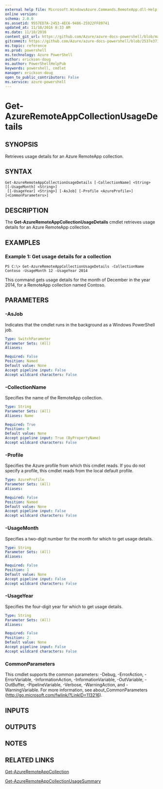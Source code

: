 ```yaml
---
external help file: Microsoft.WindowsAzure.Commands.RemoteApp.dll-Help.xml
online version: 
schema: 2.0.0
ms.assetid: 9557ED7A-2453-4EC6-9486-25922FF89741
updated_at: 11/18/2016 8:33 AM
ms.date: 11/18/2016
content_git_url: https://github.com/Azure/azure-docs-powershell/blob/master/azureps-cmdlets-docs/ServiceManagement/Azure.RemoteApp/v0.9.8/Get-AzureRemoteAppCollectionUsageDetails.md
gitcommit: https://github.com/Azure/azure-docs-powershell/blob/2537e371256820c5575d89299741a8f7b6f7e585/azureps-cmdlets-docs/ServiceManagement/Azure.RemoteApp/v0.9.8/Get-AzureRemoteAppCollectionUsageDetails.md
ms.topic: reference
ms.prod: powershell
ms.technology: Azure PowerShell
author: erickson-doug
ms.author: PowerShellHelpPub
keywords: powershell, cmdlet
manager: erickson-doug
open_to_public_contributors: False
ms.service: azure-powershell
---
```


# Get-AzureRemoteAppCollectionUsageDetails

## SYNOPSIS
Retrieves usage details for an Azure RemoteApp collection.

## SYNTAX

```
Get-AzureRemoteAppCollectionUsageDetails [-CollectionName] <String> [[-UsageMonth] <String>]
 [[-UsageYear] <String>] [-AsJob] [-Profile <AzureProfile>] [<CommonParameters>]
```

## DESCRIPTION
The **Get-AzureRemoteAppCollectionUsageDetails** cmdlet retrieves usage details for an Azure RemoteApp collection.

## EXAMPLES

### Example 1: Get usage details for a collection
```
PS C:\> Get-AzureRemoteAppCollectionUsageDetails -CollectionName Contoso -UsageMonth 12 -UsageYear 2014
```

This command gets usage details for the month of December in the year 2014, for a RemoteApp collection named Contoso.

## PARAMETERS

### -AsJob
Indicates that the cmdlet runs in the background as a Windows PowerShell job.

```yaml
Type: SwitchParameter
Parameter Sets: (All)
Aliases: 

Required: False
Position: Named
Default value: None
Accept pipeline input: False
Accept wildcard characters: False
```

### -CollectionName
Specifies the name of the RemoteApp collection.

```yaml
Type: String
Parameter Sets: (All)
Aliases: Name

Required: True
Position: 0
Default value: None
Accept pipeline input: True (ByPropertyName)
Accept wildcard characters: False
```

### -Profile
Specifies the Azure profile from which this cmdlet reads.
If you do not specify a profile, this cmdlet reads from the local default profile.

```yaml
Type: AzureProfile
Parameter Sets: (All)
Aliases: 

Required: False
Position: Named
Default value: None
Accept pipeline input: False
Accept wildcard characters: False
```

### -UsageMonth
Specifies a two-digit number for the month for which to get usage details.

```yaml
Type: String
Parameter Sets: (All)
Aliases: 

Required: False
Position: 1
Default value: None
Accept pipeline input: False
Accept wildcard characters: False
```

### -UsageYear
Specifies the four-digit year for which to get usage details.

```yaml
Type: String
Parameter Sets: (All)
Aliases: 

Required: False
Position: 2
Default value: None
Accept pipeline input: False
Accept wildcard characters: False
```

### CommonParameters
This cmdlet supports the common parameters: -Debug, -ErrorAction, -ErrorVariable, -InformationAction, -InformationVariable, -OutVariable, -OutBuffer, -PipelineVariable, -Verbose, -WarningAction, and -WarningVariable. For more information, see about_CommonParameters (http://go.microsoft.com/fwlink/?LinkID=113216).

## INPUTS

## OUTPUTS

## NOTES

## RELATED LINKS

[Get-AzureRemoteAppCollection](xref:ServiceManagement/Azure.RemoteApp/v0.9.8/Get-AzureRemoteAppCollection.md)

[Get-AzureRemoteAppCollectionUsageSummary](xref:ServiceManagement/Azure.RemoteApp/v0.9.8/Get-AzureRemoteAppCollectionUsageSummary.md)


